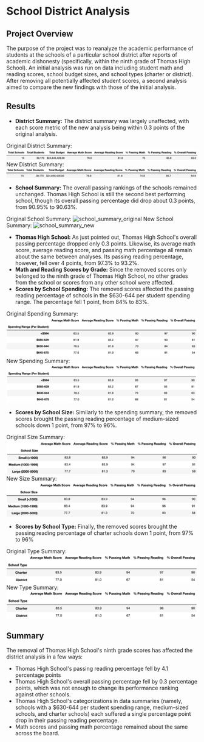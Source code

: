 # School District Analysis

## Project Overview

The purpose of the project was to reanalyze the academic performance of students at the schools of a particular school district after reports of academic dishonesty (specifically, within the ninth grade of Thomas High School). An initial analysis was run on data including student math and reading scores, school budget sizes, and school types (charter or district). After removing all potentially affected student scores, a second analysis aimed to compare the new findings with those of the initial analysis.

## Results

- **District Summary:** The district summary was largely unaffected, with each score metric of the new analysis being within 0.3 points of the original analysis.

Original District Summary:
![district_summary_original](Resources/original-analysis-images/district_summary_original.png)
New District Summary:
![district_summary_new](Resources/new-analysis-images/district_summary_new.png)

- **School Summary:** The overall passing rankings of the schools remained unchanged. Thomas High School is still the second best performing school, though its overall passing percentage did drop about 0.3 points, from 90.95% to 90.63%.

Original School Summary:
![school_summary_original](Resources/original-analysis-images/school_summary_original.png)
New School Summary:
![school_summary_new](Resources/new-analysis-images/school_summary_new.png)

- **Thomas High School:** As just pointed out, Thomas High School's overall passing percentage dropped only 0.3 points. Likewise, its average math score, average reading score, and passing math percentage all remain about the same between analyses. Its passing reading percentage, however, fell over 4 points, from 97.3% to 93.2%.
- **Math and Reading Scores by Grade:** Since the removed scores only belonged to the ninth grade of Thomas High School, no other grades from the school or scores from any other school were affected.
- **Scores by School Spending:** The removed scores affected the passing reading percentage of schools in the $630-644 per student spending range. The percentage fell 1 point, from 84% to 83%.

Original Spending Summary:
![spending_summary_original](Resources/original-analysis-images/spending_summary_original.png)
New Spending Summary:
![spending_summary_new](Resources/new-analysis-images/spending_summary_new.png)

- **Scores by School Size:** Similarly to the spending summary, the removed scores brought the passing reading percentage of medium-sized schools down 1 point, from 97% to 96%.

Original Size Summary:
![size_summary_original](Resources/original-analysis-images/size_summary_original.png)
New Size Summary:
![size_summary_new](Resources/new-analysis-images/size_summary_new.png)

- **Scores by School Type:** Finally, the removed scores brought the passing reading percentage of charter schools down 1 point, from 97% to 96%

Original Type Summary:
![type_summary_original](Resources/original-analysis-images/type_summary_original.png)
New Type Summary:
![type_summary_new](Resources/new-analysis-images/type_summary_new.png)

## Summary

The removal of Thomas High School's ninth grade scores has affected the district analysis in a few ways:

- Thomas High School's passing reading percentage fell by 4.1 percentage points
- Thomas High School's overall passing percentage fell by 0.3 percentage points, which was not enough to change its performance ranking against other schools.
- Thomas High School's categorizations in data summaries (namely, schools with a $630-644 per student spending range, medium-sized schools, and charter schools) each suffered a single percentage point drop in their passing reading percentage.
- Math scores and passing math percentage remained about the same across the board.
